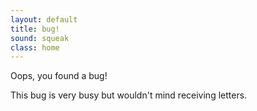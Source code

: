 ```yaml
---
layout: default
title: bug!
sound: squeak
class: home
---
```


Oops, you found a bug!

This bug is very busy but wouldn't mind receiving letters.
